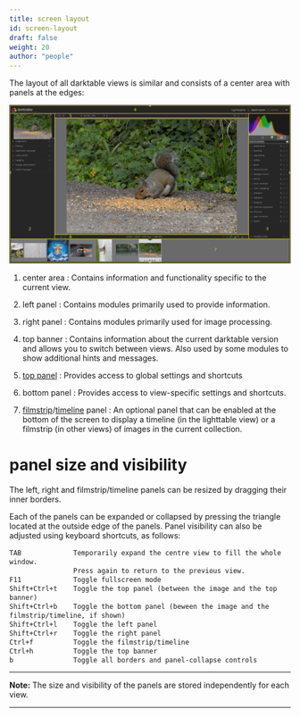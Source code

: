 ```yaml
---
title: screen layout
id: screen-layout
draft: false
weight: 20
author: "people"
---
```


The layout of all darktable views is similar and consists of a center area with panels at the edges: 

![screen-layout](./screen-layout/screen-layout.png#w100)

1. center area
: Contains information and functionality specific to the current view.

2. left panel
: Contains modules primarily used to provide information.

3. right panel
: Contains modules primarily used for image processing.

4. top banner
: Contains information about the current darktable version and allows you to switch between views. Also used by some modules to show additional hints and messages.

5. [top panel](./top-panel.md)
: Provides access to global settings and shortcuts

6. bottom panel
: Provides access to view-specific settings and shortcuts.

7. [filmstrip](../../module-reference/utility-modules/shared/filmstrip.md)/[timeline](../../module-reference/utility-modules/lighttable/timeline.md) panel
: An optional panel that can be enabled at the bottom of the screen to display a timeline (in the lighttable view) or a filmstrip (in other views) of images in the current collection.

# panel size and visibility

The left, right and filmstrip/timeline panels can be resized by dragging their inner borders. 

Each of the panels can be expanded or collapsed by pressing the triangle located at the outside edge of the panels. Panel visibility can also be adjusted using keyboard shortcuts, as follows:

```
TAB             Temporarily expand the centre view to fill the whole window. 
                Press again to return to the previous view.
F11             Toggle fullscreen mode
Shift+Ctrl+t    Toggle the top panel (between the image and the top banner)
Shift+Ctrl+b    Toggle the bottom panel (beween the image and the filmstrip/timeline, if shown)
Shift+Ctrl+l    Toggle the left panel
Shift+Ctrl+r    Toggle the right panel
Ctrl+f          Toggle the filmstrip/timeline
Ctrl+h          Toggle the top banner
b               Toggle all borders and panel-collapse controls
```
---

**Note:** The size and visibility of the panels are stored independently for each view.

---
